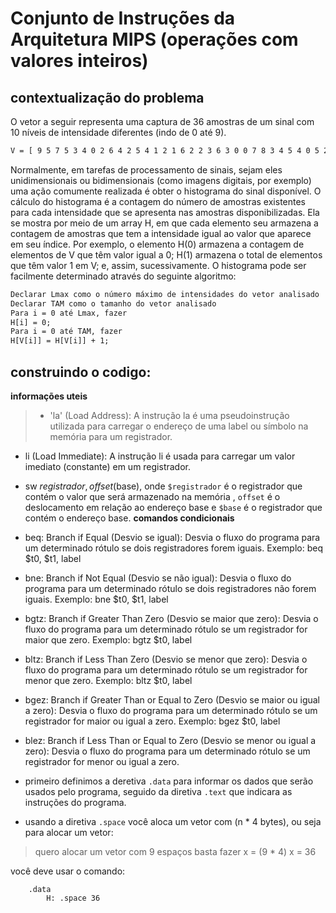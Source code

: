 # Conjunto de Instruções da Arquitetura MIPS (operações com valores inteiros)

## contextualização do problema

O vetor a seguir representa uma captura de 36 amostras de um sinal com 10 níveis de intensidade
diferentes (indo de 0 até 9).
```txt
V = [ 9 5 7 5 3 4 0 2 6 4 2 5 4 1 2 1 6 2 2 3 6 3 0 0 7 8 3 4 5 4 0 5 2 9 8 7 ]
```
Normalmente, em tarefas de processamento de sinais, sejam eles unidimensionais ou bidimensionais
(como imagens digitais, por exemplo) uma ação comumente realizada é obter o histograma do sinal
disponível.
O cálculo do histograma é a contagem do número de amostras existentes para cada intensidade que se
apresenta nas amostras disponibilizadas. Ela se mostra por meio de um array H, em que cada elemento
seu armazena a contagem de amostras que tem a intensidade igual ao valor que aparece em seu índice.
Por exemplo, o elemento H(0) armazena a contagem de elementos de V que têm valor igual a 0; H(1)
armazena o total de elementos que têm valor 1 em V; e, assim, sucessivamente.
O histograma pode ser facilmente determinado através do seguinte algoritmo:

```txt
Declarar Lmax como o número máximo de intensidades do vetor analisado
Declarar TAM como o tamanho do vetor analisado
Para i = 0 até Lmax, fazer
H[i] = 0;
Para i = 0 até TAM, fazer
H[V[i]] = H[V[i]] + 1;
```

## construindo o codigo:

**informações uteis**
> - 'la' (Load Address): A instrução la é uma pseudoinstrução utilizada para carregar o endereço de uma label ou símbolo na memória para um registrador.
- li (Load Immediate): A instrução li é usada para carregar um valor imediato (constante) em um registrador.
- sw $registrador, offset($base), onde `$registrador` é o registrador que contém o valor que será armazenado na memória , `offset` é o deslocamento em relação ao endereço base e `$base` é o registrador que contém o endereço base.
**comandos condicionais**
- beq: Branch if Equal (Desvio se igual): Desvia o fluxo do programa para um determinado rótulo se dois registradores forem iguais.
Exemplo: beq $t0, $t1, label
- bne: Branch if Not Equal (Desvio se não igual): Desvia o fluxo do programa para um determinado rótulo se dois registradores não forem iguais.
Exemplo: bne $t0, $t1, label
- bgtz: Branch if Greater Than Zero (Desvio se maior que zero): Desvia o fluxo do programa para um determinado rótulo se um registrador for maior que zero.
Exemplo: bgtz $t0, label
- bltz: Branch if Less Than Zero (Desvio se menor que zero): Desvia o fluxo do programa para um determinado rótulo se um registrador for menor que zero.
Exemplo: bltz $t0, label
- bgez: Branch if Greater Than or Equal to Zero (Desvio se maior ou igual a zero): Desvia o fluxo do programa para um determinado rótulo se um registrador for maior ou igual a zero.
Exemplo: bgez $t0, label
- blez: Branch if Less Than or Equal to Zero (Desvio se menor ou igual a zero): Desvia o fluxo do programa para um determinado rótulo se um registrador for menor ou igual a zero.


- primeiro definimos a deretiva `.data` para informar os dados que serão usados pelo programa, seguido da diretiva `.text` que indicara as instruções do programa. 

- usando a diretiva `.space` você aloca um vetor com (n * 4 bytes), ou seja para alocar um vetor:

> quero alocar um vetor com 9 espaços
basta fazer x = (9 * 4)
x = 36

você deve usar o comando:

```assembly
    .data
        H: .space 36
```
